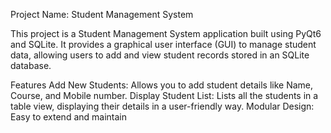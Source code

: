 Project Name: Student Management System

This project is a Student Management System application built using PyQt6 and SQLite. It provides a graphical user interface (GUI) to manage student data, allowing users to add and view student records stored in an SQLite database.

Features
Add New Students: Allows you to add student details like Name, Course, and Mobile number.
Display Student List: Lists all the students in a table view, displaying their details in a user-friendly way.
Modular Design: Easy to extend and maintain
